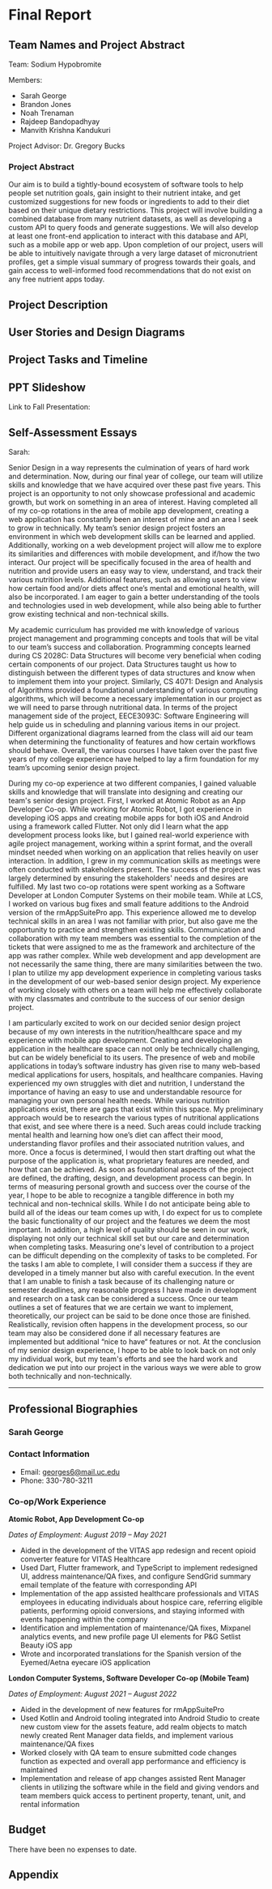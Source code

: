 # Final Report

## Team Names and Project Abstract
Team: Sodium Hypobromite

Members: 
- Sarah George
- Brandon Jones
- Noah Trenaman
- Rajdeep Bandopadhyay
- Manvith Krishna Kandukuri

Project Advisor: Dr. Gregory Bucks

### Project Abstract
Our aim is to build a tightly-bound ecosystem of software tools to help people set nutrition goals, gain insight to their nutrient intake, and get customized suggestions for new foods or ingredients to add to their diet based on their unique dietary restrictions.  This project will involve building a combined database from many nutrient datasets, as well as developing a custom API to query foods and generate suggestions. We will also develop at least one front-end application to interact with this database and API, such as a mobile app or web app. Upon completion of our project, users will be able to intuitively navigate through a very large dataset of micronutrient profiles, get a simple visual summary of progress towards their goals, and gain access to well-informed food recommendations that do not exist on any free nutrient apps today.

## Project Description

## User Stories and Design Diagrams

## Project Tasks and Timeline

## PPT Slideshow
Link to Fall Presentation:

## Self-Assessment Essays
Sarah:

Senior Design in a way represents the culmination of years of hard work and determination. Now, during our final year of college, our team will utilize skills and knowledge that we have acquired over these past five years. This project is an opportunity to not only showcase professional and academic growth, but work on something in an area of interest. Having completed all of my co-op rotations in the area of mobile app development, creating a web application has constantly been an interest of mine and an area I seek to grow in technically. My team’s senior design project fosters an environment in which web development skills can be learned and applied. Additionally, working on a web development project will allow me to explore its similarities and differences with mobile development, and if/how the two interact. Our project will be specifically focused in the area of health and nutrition and provide users an easy way to view, understand, and track their various nutrition levels. Additional features, such as allowing users to view how certain food and/or diets affect one’s mental and emotional health, will also be incorporated. I am eager to gain a better understanding of the tools and technologies used in web development, while also being able to further grow existing technical and non-technical skills. 

My academic curriculum has provided me with knowledge of various project management and programming concepts and tools that will be vital to our team’s success and collaboration. Programming concepts learned during CS 2028C: Data Structures will become very beneficial when coding certain components of our project. Data Structures taught us how to distinguish between the different types of data structures and know when to implement them into your project. Similarly, CS 4071: Design and Analysis of Algorithms provided a foundational understanding of various computing algorithms, which will become a necessary implementation in our project as we will need to parse through nutritional data. In terms of the project management side of the project, EECE3093C: Software Engineering will help guide us in scheduling and planning various items in our project. Different organizational diagrams learned from the class will aid our team when determining the functionality of features and how certain workflows should behave. Overall, the various courses I have taken over the past five years of my college experience have helped to lay a firm foundation for my team’s upcoming senior design project. 

During my co-op experience at two different companies, I gained valuable skills and knowledge that will translate into designing and creating our team's senior design project. First, I worked at Atomic Robot as an App Developer Co-op. While working for Atomic Robot, I got experience in developing iOS apps and creating mobile apps for both iOS and Android using a framework called Flutter. Not only did I learn what the app development process looks like, but I gained real-world experience with agile project management, working within a sprint format, and the overall mindset needed when working on an application that relies heavily on user interaction. In addition, I grew in my communication skills as meetings were often conducted with stakeholders present. The success of the project was largely determined by ensuring the stakeholders' needs and desires are fulfilled. My last two co-op rotations were spent working as a Software Developer at London Computer Systems on their mobile team. While at LCS, I worked on various bug fixes and small feature additions to the Android version of the rmAppSuitePro app. This experience allowed me to develop technical skills in an area I was not familiar with prior, but also gave me the opportunity to practice and strengthen existing skills. Communication and collaboration with my team members was essential to the completion of the tickets that were assigned to me as the framework and architecture of the app was rather complex. While web development and app development are not necessarily the same thing, there are many similarities between the two. I plan to utilize my app development experience in completing various tasks in the development of our web-based senior design project. My experience of working closely with others on a team will help me effectively collaborate with my classmates and contribute to the success of our senior design project. 

I am particularly excited to work on our decided senior design project because of my own interests in the nutrition/healthcare space and my experience with mobile app development. Creating and developing an application in the healthcare space can not only be technically challenging, but can be widely beneficial to its users. The presence of web and mobile applications in today’s software industry has given rise to many web-based medical applications for users, hospitals, and healthcare companies. Having experienced my own struggles with diet and nutrition, I understand the importance of having an easy to use and understandable resource for managing your own personal health needs. While various nutrition applications exist, there are gaps that exist within this space. My preliminary approach would be to research the various types of nutritional applications that exist, and see where there is a need. Such areas could include tracking mental health and learning how one’s diet can affect their mood, understanding flavor profiles and their associated nutrition values, and more. Once a focus is determined, I would then start drafting out what the purpose of the application is, what proprietary features are needed, and how that can be achieved. As soon as foundational aspects of the project are defined, the drafting, design, and development process can begin.
In terms of measuring personal growth and success over the course of the year, I hope to be able to recognize a tangible difference in both my technical and non-technical skills. While I do not anticipate being able to build all of the ideas our team comes up with, I do expect for us to complete the basic functionality of our project and the features we deem the most important. In addition, a high level of quality should be seen in our work, displaying not only our technical skill set but our care and determination when completing tasks. Measuring one's level of contribution to a project can be difficult depending on the complexity of tasks to be completed. For the tasks I am able to complete, I will consider them a success if they are developed in a timely manner but also with careful execution. In the event that I am unable to finish a task because of its challenging nature or semester deadlines, any reasonable progress I have made in development and research on a task can be considered a success. Once our team outlines a set of features that we are certain we want to implement, theoretically, our project can be said to be done once those are finished. Realistically, revision often happens in the development process, so our team may also be considered done if all necessary features are implemented but additional “nice to have“ features or not. At the conclusion of my senior design experience, I hope to be able to look back on not only my individual work, but my team's efforts and see the hard work and dedication we put into our project in the various ways we were able to grow both technically and non-technically.

---

## Professional Biographies

### Sarah George

### Contact Information
- Email: georges6@mail.uc.edu
- Phone: 330-780-3211

### Co-op/Work Experience
**Atomic Robot, App Development Co-op**

*Dates of Employment: August 2019 – May 2021*

- Aided in the development of the VITAS app redesign and recent opioid converter feature for VITAS Healthcare
- Used Dart, Flutter framework, and TypeScript to implement redesigned UI, address maintenance/QA fixes, and
configure SendGrid summary email template of the feature with corresponding API
- Implementation of the app assisted healthcare professionals and VITAS employees in educating individuals about
hospice care, referring eligible patients, performing opioid conversions, and staying informed with events happening
within the company
- Identification and implementation of maintenance/QA fixes, Mixpanel analytics events, and new profile page UI
elements for P&G Setlist Beauty iOS app
- Wrote and incorporated translations for the Spanish version of the Eyemed/Aetna eyecare iOS application

**London Computer Systems, Software Developer Co-op (Mobile Team)**

*Dates of Employment: August 2021 – August 2022*

- Aided in the development of new features for rmAppSuitePro
- Used Kotlin and Android tooling integrated into Android Studio to create new custom view for the assets feature, add
realm objects to match newly created Rent Manager data fields, and implement various maintenance/QA fixes
- Worked closely with QA team to ensure submitted code changes function as expected and overall app performance and
efficiency is maintained
- Implementation and release of app changes assisted Rent Manager clients in utilizing the software while in the field and giving vendors and team members quick access to pertinent property, tenant, unit, and rental information


## Budget
There have been no expenses to date.

## Appendix
